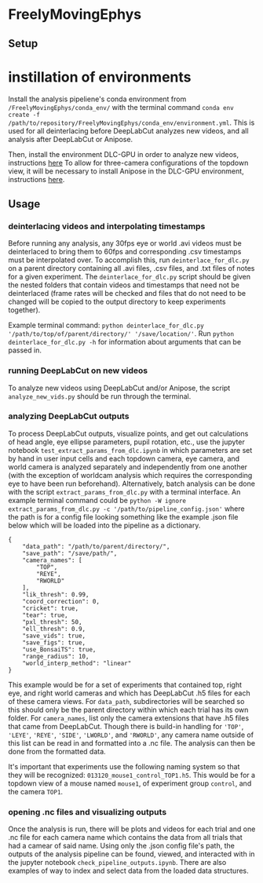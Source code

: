 # FreelyMovingEphys

## Setup

# instillation of environments
Install the analysis pipeliene's conda environment from `/FreelyMovingEphys/conda_env/` with the terminal command `conda env create -f /path/to/repository/FreelyMovingEphys/conda_env/environment.yml`. This is used for all deinterlacing before DeepLabCut analyzes new videos, and all analysis after DeepLabCut or Anipose.

Then, install the environment DLC-GPU in order to analyze new videos, instructions [here](https://github.com/DeepLabCut/DeepLabCut/blob/master/conda-environments/README.md) To allow for three-camera configurations of the topdown view, it will be necessary to install Anipose in the DLC-GPU environment, instructions [here](https://github.com/lambdaloop/anipose/blob/master/docs/sphinx/installation.rst).

## Usage

### deinterlacing videos and interpolating timestamps
Before running any analysis, any 30fps eye or world .avi videos must be deinterlaced to bring them to 60fps and corresponding .csv timestamps  must be interpolated over. To accomplish this, run `deinterlace_for_dlc.py` on a parent directory containing all .avi files, .csv files, and .txt files of notes for a given experiment. The `deinterlace_for_dlc.py` script should be given the nested folders that contain videos and timestamps that need not be deinterlaced (frame rates will be checked and files that do not need to be changed will be copied to the output directory to keep experiments together).

Example terminal command: `python deinterlace_for_dlc.py '/path/to/top/of/parent/directory/' '/save/location/'`. Run `python deinterlace_for_dlc.py -h` for information about arguments that can be passed in.

### running DeepLabCut on new videos
To analyze new videos using DeepLabCut and/or Anipose, the script `analyze_new_vids.py` should be run through the terminal.

### analyzing DeepLabCut outputs
To process DeepLabCut outputs, visualize points, and get out calculations of head angle, eye ellipse parameters, pupil rotation, etc., use the jupyter notebook `test_extract_params_from_dlc.ipynb` in which parameters are set by hand in user input cells and each topdown camera, eye camera, and world camera is analyzed separately and independently from one another (with the exception of worldcam analysis which requires the corresponding eye to have been run beforehand). Alternatively, batch analysis can be done with the script `extract_params_from_dlc.py` with a terminal interface. An example terminal command could be `python -W ignore extract_params_from_dlc.py -c '/path/to/pipeline_config.json'` where the path is for a config file looking something like the example .json file below which will be loaded into the pipeline as a dictionary.

```
{
    "data_path": "/path/to/parent/directory/",
    "save_path": "/save/path/",
    "camera_names": [
        "TOP",
        "REYE",
        "RWORLD"
    ],
    "lik_thresh": 0.99,
    "coord_correction": 0,
    "cricket": true,
    "tear": true,
    "pxl_thresh": 50,
    "ell_thresh": 0.9,
    "save_vids": true,
    "save_figs": true,
    "use_BonsaiTS": true,
    "range_radius": 10,
    "world_interp_method": "linear"
}
```

This example would be for a set of experiments that contained top, right eye, and right world cameras and which has DeepLabCut .h5 files for each of these camera views. For `data_path`, subdirectories will be searched so this should only be the parent directory within which each trial has its own folder. For `camera_names`, list only the camera extensions that have .h5 files that came from DeepLabCut. Though there is build-in handling for `'TOP'`, `'LEYE'`, `'REYE'`, `'SIDE'`, `'LWORLD'`, and `'RWORLD'`, any camera name outside of this list can be read in and formatted into a .nc file. The analysis can then be done from the formatted data.

It's important that experiments use the following naming system so that they will be recognized: `013120_mouse1_control_TOP1.h5`. This would be for a topdown view of a mouse named `mouse1`, of experiment group `control`, and the camera `TOP1`.

### opening .nc files and visualizing outputs
Once the analysis is run, there will be plots and videos for each trial and one .nc file for each camera name which contains the data from all trials that had a camear of said name. Using only the .json config file's path, the outputs of the analysis pipeline can be found, viewed, and interacted with in the jupyter notebook `check_pipeline_outputs.ipynb`. There are also examples of way to index and select data from the loaded data structures.
